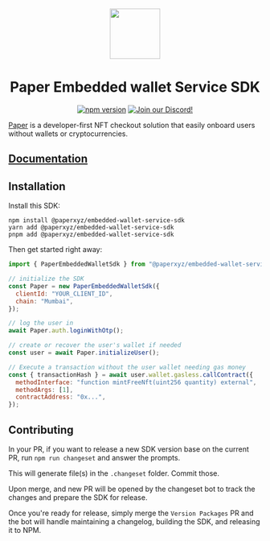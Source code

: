 <p align="center">
    <br />
    <a href="https://paper.xyz"><img src="./assets/paper-logo.svg" width="100" alt=""/></a>
    <br />
</p>
<h1 align="center">Paper Embedded wallet Service SDK</h1>
<p align="center">
    <a href="https://www.npmjs.com/package/@paperxyz/embedded-wallet-service-sdk"><img src="https://img.shields.io/github/package-json/v/paperxyz/embedded-wallet-service-sdk?color=red&label=npm&logo=npm" alt="npm version"/></a>
    <a href="https://discord.gg/mnUa29J2Fp"><img alt="Join our Discord!" src="https://img.shields.io/discord/936354866358546453.svg?color=7289da&label=discord&logo=discord&style=flat"/></a>
</p>

[Paper](https://paper.xyz) is a developer-first NFT checkout solution that
easily onboard users without wallets or cryptocurrencies.

## [Documentation](https://docs.paper.xyz/docs/embedded-wallets-service-overview)

## Installation

Install this SDK:

```shell
npm install @paperxyz/embedded-wallet-service-sdk
yarn add @paperxyz/embedded-wallet-service-sdk
pnpm add @paperxyz/embedded-wallet-service-sdk
```

Then get started right away:

```js
import { PaperEmbeddedWalletSdk } from "@paperxyz/embedded-wallet-service-sdk";

// initialize the SDK
const Paper = new PaperEmbeddedWalletSdk({
  clientId: "YOUR_CLIENT_ID",
  chain: "Mumbai",
});

// log the user in
await Paper.auth.loginWithOtp();

// create or recover the user's wallet if needed
const user = await Paper.initializeUser();

// Execute a transaction without the user wallet needing gas money
const { transactionHash } = await user.wallet.gasless.callContract({
  methodInterface: "function mintFreeNft(uint256 quantity) external",
  methodArgs: [1],
  contractAddress: "0x...",
});
```

## Contributing

In your PR, if you want to release a new SDK version base on the current PR, run `npm run changeset` and answer the prompts.

This will generate file(s) in the `.changeset` folder. Commit those.

Upon merge, and new PR will be opened by the changeset bot to track the changes and prepare the SDK for release.

Once you're ready for release, simply merge the `Version Packages` PR and the bot will handle maintaining a changelog, building the SDK, and releasing it to NPM.
